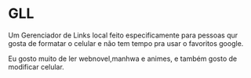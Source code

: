 # GLL

Um Gerenciador de Links local feito especificamente para pessoas qur gosta de formatar o celular e não tem tempo pra usar o favoritos google.

Eu gosto muito de ler webnovel,manhwa e animes, e também gosto de modificar celular.
